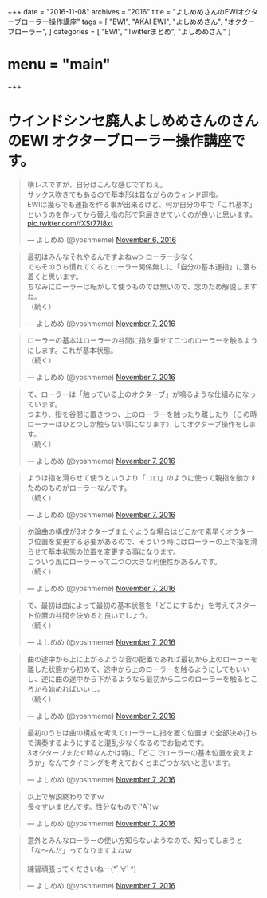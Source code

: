 +++
date = "2016-11-08"
archives = "2016"
title = "よしめめさんのEWIオクターブローラー操作講座"
tags = [
    "EWI",
    "AKAI EWI",
    "よしめめさん",
    "オクターブローラー",
]
categories = [
    "EWI",
    "Twitterまとめ",
    "よしめめさん"
]
# menu = "main"
+++

# ウインドシンセ廃人よしめめさんのさんのEWI オクターブローラー操作講座です。  

<blockquote class="twitter-tweet" data-chrome="nofooter" data-width="600pxl"><p lang="ja" dir="ltr">横レスですが、自分はこんな感じですねぇ。<br>サックス吹きでもあるので基本形は昔ながらのウィンド運指。<br>EWIは幾らでも運指を作る事が出来るけど、何か自分の中で「これ基本」というのを作ってから替え指の形で発展させていくのが良いと思います。 <a href="https://t.co/fXSt77l8xt">pic.twitter.com/fXSt77l8xt</a></p>&mdash; よしめめ (@yoshmeme) <a href="https://twitter.com/yoshmeme/status/795411726162198528?ref_src=twsrc%5Etfw">November 6, 2016</a></blockquote> <script async src="https://platform.twitter.com/widgets.js" charset="utf-8"></script>
<blockquote class="twitter-tweet"><p lang="ja" dir="ltr">最初はみんなそれやるんですよねｗ＞ローラー少なく<br>でもそのうち慣れてくるとローラー関係無しに「自分の基本運指」に落ち着くと思います。<br>ちなみにローラーは転がして使うものでは無いので、念のため解説しますね。<br>（続く）</p>&mdash; よしめめ (@yoshmeme) <a href="https://twitter.com/yoshmeme/status/795477520200048640?ref_src=twsrc%5Etfw">November 7, 2016</a></blockquote> <script async src="https://platform.twitter.com/widgets.js" charset="utf-8"></script>
<blockquote class="twitter-tweet" data-conversation="none"><p lang="ja" dir="ltr">ローラーの基本はローラーの谷間に指を乗せて二つのローラーを触るようにします。これが基本状態。<br>（続く）</p>&mdash; よしめめ (@yoshmeme) <a href="https://twitter.com/yoshmeme/status/795477651343294464?ref_src=twsrc%5Etfw">November 7, 2016</a></blockquote> <script async src="https://platform.twitter.com/widgets.js" charset="utf-8"></script>
<blockquote class="twitter-tweet" data-conversation="none"><p lang="ja" dir="ltr">で、ローラーは「触っている上のオクターブ」が鳴るような仕組みになっています。<br>つまり、指を谷間に置きつつ、上のローラーを触ったり離したり（この時ローラーはひとつしか触らない事になります）してオクターブ操作をします。<br>（続く）</p>&mdash; よしめめ (@yoshmeme) <a href="https://twitter.com/yoshmeme/status/795477684465696768?ref_src=twsrc%5Etfw">November 7, 2016</a></blockquote> <script async src="https://platform.twitter.com/widgets.js" charset="utf-8"></script>
<blockquote class="twitter-tweet" data-conversation="none"><p lang="ja" dir="ltr">ようは指を滑らせて使うというより「コロ」のように使って親指を動かすためのものがローラーなんです。<br>（続く）</p>&mdash; よしめめ (@yoshmeme) <a href="https://twitter.com/yoshmeme/status/795477777818394624?ref_src=twsrc%5Etfw">November 7, 2016</a></blockquote> <script async src="https://platform.twitter.com/widgets.js" charset="utf-8"></script>
<blockquote class="twitter-tweet" data-conversation="none"><p lang="ja" dir="ltr">勿論曲の構成が3オクターブまたぐような場合はどこかで素早くオクターブ位置を変更する必要があるので、そういう時にはローラーの上で指を滑らせて基本状態の位置を変更する事になります。<br>こういう風にローラーって二つの大きな利便性があるんです。<br>（続く）</p>&mdash; よしめめ (@yoshmeme) <a href="https://twitter.com/yoshmeme/status/795477913390891008?ref_src=twsrc%5Etfw">November 7, 2016</a></blockquote> <script async src="https://platform.twitter.com/widgets.js" charset="utf-8"></script>
<blockquote class="twitter-tweet" data-conversation="none"><p lang="ja" dir="ltr">で、最初は曲によって最初の基本状態を「どこにするか」を考えてスタート位置の谷間を決めると良いでしょう。<br>（続く）</p>&mdash; よしめめ (@yoshmeme) <a href="https://twitter.com/yoshmeme/status/795477992977809408?ref_src=twsrc%5Etfw">November 7, 2016</a></blockquote> <script async src="https://platform.twitter.com/widgets.js" charset="utf-8"></script>
<blockquote class="twitter-tweet" data-conversation="none"><p lang="ja" dir="ltr">曲の途中から上に上がるような音の配置であれば最初から上のローラーを離した状態から初めて、途中から上のローラーを触るようにしてもいいし、逆に曲の途中から下がるようなら最初から二つのローラーを触るところから始めればいいし。<br>（続く）</p>&mdash; よしめめ (@yoshmeme) <a href="https://twitter.com/yoshmeme/status/795478022384062464?ref_src=twsrc%5Etfw">November 7, 2016</a></blockquote> <script async src="https://platform.twitter.com/widgets.js" charset="utf-8"></script>
<blockquote class="twitter-tweet" data-conversation="none"><p lang="ja" dir="ltr">最初のうちは曲の構成を考えてローラーに指を置く位置まで全部決め打ちで演奏するようにすると混乱少なくなるのでお勧めです。<br>3オクターブまたぐ時なんかは特に「どこでローラーの基本位置を変えようか」なんてタイミングを考えておくとまごつかないと思います。</p>&mdash; よしめめ (@yoshmeme) <a href="https://twitter.com/yoshmeme/status/795478107150913541?ref_src=twsrc%5Etfw">November 7, 2016</a></blockquote> <script async src="https://platform.twitter.com/widgets.js" charset="utf-8"></script>
<blockquote class="twitter-tweet" data-conversation="none"><p lang="ja" dir="ltr">以上で解説終わりですｗ<br>長々すいませんです。性分なもので(&#39;A`)ｗ</p>&mdash; よしめめ (@yoshmeme) <a href="https://twitter.com/yoshmeme/status/795478234649399296?ref_src=twsrc%5Etfw">November 7, 2016</a></blockquote> <script async src="https://platform.twitter.com/widgets.js" charset="utf-8"></script>
<blockquote class="twitter-tweet"><p lang="ja" dir="ltr">意外とみんなローラーの使い方知らないようなので、知ってしまうと「な〜んだ」ってなりますよねｗ<br><br>練習頑張ってくださいねー(*ﾟ∀ﾟ*)</p>&mdash; よしめめ (@yoshmeme) <a href="https://twitter.com/yoshmeme/status/795596305699483648?ref_src=twsrc%5Etfw">November 7, 2016</a></blockquote> <script async src="https://platform.twitter.com/widgets.js" charset="utf-8"></script>
